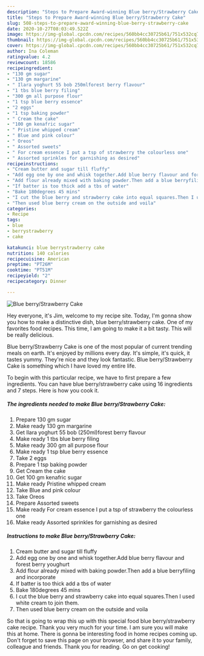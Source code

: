```yaml
---
description: "Steps to Prepare Award-winning Blue berry/Strawberry Cake"
title: "Steps to Prepare Award-winning Blue berry/Strawberry Cake"
slug: 508-steps-to-prepare-award-winning-blue-berry-strawberry-cake
date: 2020-10-27T08:03:49.522Z
image: https://img-global.cpcdn.com/recipes/560bb4cc30725b61/751x532cq70/blue-berrystrawberry-cake-recipe-main-photo.jpg
thumbnail: https://img-global.cpcdn.com/recipes/560bb4cc30725b61/751x532cq70/blue-berrystrawberry-cake-recipe-main-photo.jpg
cover: https://img-global.cpcdn.com/recipes/560bb4cc30725b61/751x532cq70/blue-berrystrawberry-cake-recipe-main-photo.jpg
author: Ina Coleman
ratingvalue: 4.2
reviewcount: 18586
recipeingredient:
- "130 gm sugar"
- "130 gm margarine"
- " Ilara yoghurt 55 bob 250mlforest berry flavour"
- "1 tbs blue berry filing"
- "300 gm all purpose flour"
- "1 tsp blue berry essence"
- "2 eggs"
- "1 tsp baking powder"
- " Cream the cake"
- "100 gm kenafric sugar"
- " Pristine whipped cream"
- " Blue and pink colour"
- " Oreos"
- " Assorted sweets"
- " For cream essence I put a tsp of strawberry the colourless one"
- " Assorted sprinkles for garnishing as desired"
recipeinstructions:
- "Cream butter and sugar till fluffy"
- "Add egg one by one and whisk together.Add blue berry flavour and forest berry youghurt"
- "Add flour already mixed with baking powder.Then add a blue berryfiling and incorporate"
- "If batter is too thick add a tbs of water"
- "Bake 180degrees 45 mins"
- "I cut the blue berry and strawberry cake into equal squares.Then I used white cream to join them."
- "Then used blue berry cream on the outside and voila"
categories:
- Recipe
tags:
- blue
- berrystrawberry
- cake

katakunci: blue berrystrawberry cake 
nutrition: 140 calories
recipecuisine: American
preptime: "PT26M"
cooktime: "PT51M"
recipeyield: "2"
recipecategory: Dinner

---
```



![Blue berry/Strawberry Cake](https://img-global.cpcdn.com/recipes/560bb4cc30725b61/751x532cq70/blue-berrystrawberry-cake-recipe-main-photo.jpg)

Hey everyone, it's Jim, welcome to my recipe site. Today, I'm gonna show you how to make a distinctive dish, blue berry/strawberry cake. One of my favorites food recipes. This time, I am going to make it a bit tasty. This will be really delicious.

Blue berry/Strawberry Cake is one of the most popular of current trending meals on earth. It's enjoyed by millions every day. It's simple, it's quick, it tastes yummy. They're nice and they look fantastic. Blue berry/Strawberry Cake is something which I have loved my entire life.




To begin with this particular recipe, we have to first prepare a few ingredients. You can have blue berry/strawberry cake using 16 ingredients and 7 steps. Here is how you cook it.

<!--inarticleads1-->

##### The ingredients needed to make Blue berry/Strawberry Cake:

1. Prepare 130 gm sugar
1. Make ready 130 gm margarine
1. Get  Ilara yoghurt 55 bob (250ml)forest berry flavour
1. Make ready 1 tbs blue berry filing
1. Make ready 300 gm all purpose flour
1. Make ready 1 tsp blue berry essence
1. Take 2 eggs
1. Prepare 1 tsp baking powder
1. Get  Cream the cake
1. Get 100 gm kenafric sugar
1. Make ready  Pristine whipped cream
1. Take  Blue and pink colour
1. Take  Oreos
1. Prepare  Assorted sweets
1. Make ready  For cream essence I put a tsp of strawberry the colourless one
1. Make ready  Assorted sprinkles for garnishing as desired




<!--inarticleads2-->

##### Instructions to make Blue berry/Strawberry Cake:

1. Cream butter and sugar till fluffy
1. Add egg one by one and whisk together.Add blue berry flavour and forest berry youghurt
1. Add flour already mixed with baking powder.Then add a blue berryfiling and incorporate
1. If batter is too thick add a tbs of water
1. Bake 180degrees 45 mins
1. I cut the blue berry and strawberry cake into equal squares.Then I used white cream to join them.
1. Then used blue berry cream on the outside and voila




So that is going to wrap this up with this special food blue berry/strawberry cake recipe. Thank you very much for your time. I am sure you will make this at home. There is gonna be interesting food in home recipes coming up. Don't forget to save this page on your browser, and share it to your family, colleague and friends. Thank you for reading. Go on get cooking!
